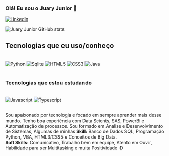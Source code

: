 ### Olá! Eu sou o Juary Junior 👋

[![Linkedin](https://img.shields.io/badge/LinkedIn-0077B5?style=for-the-badge&logo=linkedin&logoColor=white)](https://www.linkedin.com/in/juary-jose-de-o-junior-86b637104/)

![Juary Junior GitHub stats](https://github-readme-stats.vercel.app/api?username=juaryjunior&show_icons=true&theme=dracula)


## Tecnologias que eu uso/conheço

<div style="display: inline_block"><br/>
  <img align="center" alt="Python" src="https://img.shields.io/badge/Python-3776AB?style=for-the-badge&logo=python&logoColor=white"/>
  <img align="center" alt="Sqlite" src="https://img.shields.io/badge/SQLite-07405E?style=for-the-badge&logo=sqlite&logoColor=white"/>
  <img align="center" alt="HTML5" src="https://img.shields.io/badge/HTML5-E34F26?style=for-the-badge&logo=html5&logoColor=white"/>
  <img align="center" alt="CSS3" src="https://img.shields.io/badge/CSS-239120?&style=for-the-badge&logo=css3&logoColor=white"/>
  <img align="center" alt="Java" src="https://img.shields.io/badge/Java-ED8B00?style=for-the-badge&logo=java&logoColor=white"/>
</div><br/>

### Tecnologias que estou estudando

<div style="display: inline_block"><br/>
  <img align="center" alt="Javascript" src="https://img.shields.io/badge/JavaScript-F7DF1E?style=for-the-badge&logo=javascript&logoColor=black"/>
  <img align="center" alt="Typescript" src="https://img.shields.io/badge/TypeScript-007ACC?style=for-the-badge&logo=typescript&logoColor=white"/>
</div><br/>

Sou apaixonado por tecnologia e focado em sempre aprender mais desse mundo. 
Tenho boa experiência com Data Scients, SAS, PowerBi e Automatização de processos. 
Sou formado em Analise e Desenvolvimento de Sistemas, 
Algumas de minhas <strong>Skill:</strong> Banco de Dados SQL, Programação Python, VBA, 
HTML3/CSS5 e Conceitos de Big Data.<br/>
<strong>Soft Skills:</strong> Comunicativo, Trabalho bem em equipe, Atento em Ouvir,
Habilidade para ser Multitasking e muita Positividade :D
